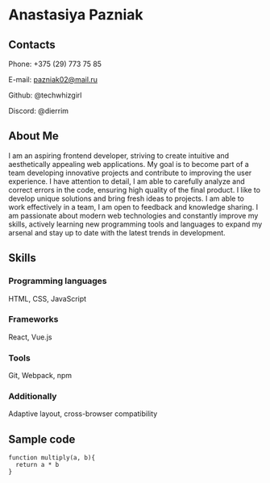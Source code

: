 # Anastasiya Pazniak
## Contacts
Phone: +375 (29) 773 75 85


E-mail: pazniak02@mail.ru


Github: @techwhizgirl


Discord: @dierrim
## About Me
I am an aspiring frontend developer, striving to create intuitive and aesthetically appealing web applications. My goal is to become part of a team developing innovative projects and contribute to improving the user experience. I have attention to detail, I am able to carefully analyze and correct errors in the code, ensuring high quality of the final product. I like to develop unique solutions and bring fresh ideas to projects. I am able to work effectively in a team, I am open to feedback and knowledge sharing. I am passionate about modern web technologies and constantly improve my skills, actively learning new programming tools and languages to expand my arsenal and stay up to date with the latest trends in development.
## Skills
### Programming languages
HTML, CSS, JavaScript
### Frameworks
React, Vue.js
### Tools
Git, Webpack, npm
### Additionally
Adaptive layout, cross-browser compatibility
## Sample code
```
function multiply(a, b){
  return a * b
}
```